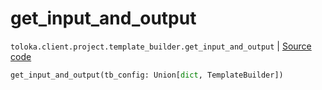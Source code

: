 # get_input_and_output
`toloka.client.project.template_builder.get_input_and_output` | [Source code](https://github.com/Toloka/toloka-kit/blob/v1.2.1/src/client/project/template_builder/__init__.py#L230)

```python
get_input_and_output(tb_config: Union[dict, TemplateBuilder])
```

